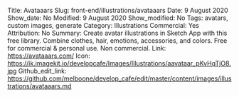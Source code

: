 Title: Avataaars
Slug: front-end/illustrations/avataaars
Date: 9 August 2020
Show_date: No
Modified: 9 August 2020
Show_modified: No
Tags: avatars, custom images, generate
Category: Illustrations
Commercial: Yes
Attribution: No
Summary:  Create avatar illustrations in Sketch App with this free library. Combine clothes, hair, emotions, accessories, and colors. Free for commercial & personal use. Non commercial.
Link: https://avataaars.com/
Icon: https://ik.imagekit.io/developcafe/Images/Illustrations/aavataar_pKvHqTjO8.jpg
Github_edit_link: https://github.com/melboone/develop_cafe/edit/master/content/images/illustrations/avataaars.md
